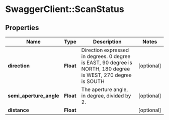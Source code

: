 # SwaggerClient::ScanStatus

## Properties
Name | Type | Description | Notes
------------ | ------------- | ------------- | -------------
**direction** | **Float** | Direction expressed in degrees. 0 degree is EAST, 90 degree is NORTH, 180 degree is WEST, 270 degree is SOUTH | [optional] 
**semi_aperture_angle** | **Float** | The aperture angle, in degree, divided by 2. | [optional] 
**distance** | **Float** |  | [optional] 


